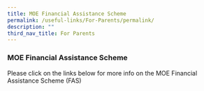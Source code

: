 ```yaml
---
title: MOE Financial Assistance Scheme
permalink: /useful-links/For-Parents/permalink/
description: ""
third_nav_title: For Parents
---
```

### MOE Financial Assistance Scheme

Please click on the links below for more info on the MOE Financial Assistance Scheme (FAS)